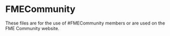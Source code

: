 # FMECommunity

These files are for the use of #FMECommunity members or are used on the FME Community website.
